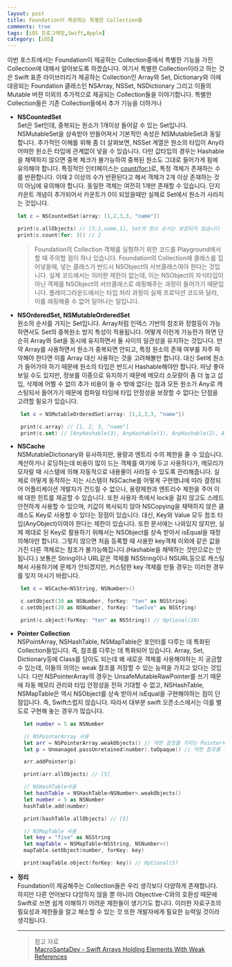 ```yaml
---
layout: post
title: Foundation이 제공하는 특별한 Collection들
comments: true
tags: [iOS 프로그래밍,Swift,Apple]
category: [iOS]
---  
```


이번 포스트에서는 Foundation이 제공하는 Collection중에서 특별한 기능을 가진 Collection에 대해서 알아보도록 하겠습니다. 여기서 특별한 Collection이라고 하는 것은 Swift 표준 라이브러리가 제공하는 Collection인 Array와 Set, Dictionary와 이에 대응되는 Foundation 클래스인 NSArray, NSSet, NSDictionary 그리고 이들의 Mutable 버젼 이외의 추가적으로 제공되는 Collection들을 이야기합니다. 특별한 Collection들은 기존 Collection들에서 추가 기능을 더하거나

* **NSCountedSet**  
  Set은 Set인데, 중복되는 원소가 1개이상 들어갈 수 있는 Set입니다. NSMutableSet을 상속받아 만들어져서 기본적인 속성은 NSMutableSet과 동일합니다. 추가적인 이해를 위해 좀 더 살펴보면, NSSet 계열은 원소의 타입이 Any라 어떠한 원소든 타입에 관계없이 넣을 수 있습니다. 다만 값타입의 경우는 Hashable을 채택하지 않으면 중복 체크가 불가능하여 중복된 원소도 그대로 들어가게 됨에 유의해야 합니다. 특징적인 인터페이스는 [count(for:)](https://developer.apple.com/documentation/foundation/nscountedset/1408658-count)로, 특정 객체가 존재하는 수를 반환합니다. 이때 2 이상의 수가 반환된다고 해서 객체가 2개 이상 존재하는 것이 아님에 유의해야 합니다. 동일한 객체는 여전히 1개만 존재할 수 있습니다. 단지 카운트 개념이 추가되어서 카운트가 0이 되었을때만 실제로 Set에서 원소가 사라지는 것입니다.
  
  ```swift
  let c = NSCountedSet(array: [1,2,3,3, "name"])

  print(c.allObjects) // [3,2,name,1], Set의 원소 순서는 보장되지 않습니다
  print(c.count(for: 3)) // 2

  ```  
  > Foundation의 Collection 객체를 실험하기 위한 코드를 Playground에서 할 때 주의할 점이 하나 있습니다. Foundation의 Collection에 클래스를 집어넣을때, 넣는 클래스가 반드시 NSObject의 서브클래스여야 한다는 것입니다. 실제 코드에서는 이러한 제한이 없는데, 이는 NSObject의 자식타입이 아닌 객체를 NSObject의 서브클래스로 래핑해주는 과정이 들어가기 때문입니다. 플레이그라운드에서는 타입 처리 과정이 실제 프로덕션 코드와 달라, 이를 래핑해줄 수 없어 일어나는 일입니다. 

* **NSOrderedSet, NSMutableOrderedSet**  
   원소의 순서를 가지는 Set입니다. Array처럼 인덱스 기반의 참조와 정렬등이 가능하면서도 Set의 중복원소 방지 특성이 적용됩니다. 어떻게 이런게 가능한가 하면 단순히 Array와 Set을 동시에 유지하면서 둘 사이의 일관성을 유지하는 것입니다. 만약 Array를 사용하면서 원소가 중복되면 안되고, 특정 원소의 존재 여부를 자주 파악해야 한다면 이를 Array 대신 사용하는 것을 고려해볼만 합니다. 대신 Set에 원소가 들어가야 하기 때문에 원소의 타입은 반드시 Hashable해야만 합니다. 마냥 좋아보일 수도 있지만, 정보를 이중으로 유지하기 때문에 메모리 소모량이 좀 더 높고 삽입, 삭제에 어쩔 수 없이 추가 비용이 들 수 밖에 없다는 점과 모든 원소가 Any로 캐스팅되서 들어가기 때문에 컴파일 타임에 타입 안정성을 보장할 수 없다는 단점을 고려할 필요가 있습니다.  

   ```swift
    let c = NSMutableOrderedSet(array: [1,2,3,3, "name"])

    print(c.array) // [1, 2, 3, "name"]
    print(c.set) // [AnyHashable(3), AnyHashable(1), AnyHashable(2), AnyHashable("name")]
   ```  

* **NSCache**  
   NSMutableDictionary와 유사하지만, 용량과 엔트리 수의 제한을 줄 수 있습니다. 계산하거나 로딩하는데 비용이 많이 드는 객체를 여기에 두고 사용하다가, 메모리가 모자랄 때 시스템에 의해 자동적으로 내용물이 사라질 수 있도록 관리해줍니다. 실제로 어떻게 동작하는 지는 시스템이 NSCache를 어떻게 구현했냐에 따라 결정되어 어플리케이션 개발자가 건드릴 수 없으나, 용량제한과 엔트리수 제한을 주어 이에 대한 힌트를 제공할 수 있습니다. 또한 사용자 측에서 lock을 걸지 않고도 스레드 안전하게 사용할 수 있으며, 키값이 복사되지 않아 NSCopying을 채택하지 않은 클래스도 Key로 사용할 수 있다는 장점이 있습니다. 대신, Key와 Value 모두 참조 타입(AnyObject)이여야 한다는 제한이 있습니다. 또한 문서에는 나와있지 않지만, 실제 제대로 된 Key로 활용하기 위해서는 NSObject를 상속 받아서 isEqual을 재정의해야만 합니다. 그렇지 않으면 처음 등록할 때 사용한 key객체 이외에 같은 값을 가진 다른 객체로는 참조가 불가능해집니다.(Hashable을 채택하는 것만으로는 안됩니다.) 보통은 String이나 URL같은 객체를 NSString이나 NSURL등으로 캐스팅해서 사용하기에 문제가 안되겠지만, 커스텀한 key 객체를 만들 경우는 이러한 경우를 잊지 마시기 바랍니다.  

   ```swift
    let c = NSCache<NSString, NSNumber>()

    c.setObject(10 as NSNumber, forKey: "ten" as NSString)
    c.setObject(20 as NSNumber, forKey: "twelve" as NSString)

    print(c.object(forKey: "ten" as NSString)) // Optional(10)
   ```  

* **Pointer Collection**  
  NSPointArray, NSHashTable, NSMapTable은 포인터를 다루는 데 특화된 Collection들입니다. 즉, 참조를 다루는 데 특화되어 있습니다. Array, Set, Dictionary등에 Class를 담아도 되는데 왜 새로운 객체를 사용해야하는 지 궁금할 수 있는데, 이들의 의의는 weak 참조를 저장할 수 있는 능력을 가지고 있다는 것입니다. 다만 NSPointerArray의 경우는 UnsafeMutableRawPointer를 쓰기 때문에 자동 메모리 관리와 타입 안정성을 전혀 기대할 수 없고, NSHashTable, NSMapTable은 역시 NSObject를 상속 받아서 isEqual을 구현해야하는 점이 단점입니다. 즉, Swift스럽지 않습니다. 따라서 대부분 swift 오픈소스에서는 이를 별도로 구현해 놓는 경우가 많습니다.

  ```swift
    let number = 5 as NSNumber

    // NSPointerArray 사용
    let arr = NSPointerArray.weakObjects() // 약한 참조를 가지는 Pointer배열
    let p = Unmanaged.passUnretained(number).toOpaque() // 약한 참조를 가지는 포인터

    arr.addPointer(p)

    print(arr.allObjects) // [5]

    // NSHashTable사용
    let hashTable = NSHashTable<NSNumber>.weakObjects()
    let number = 5 as NSNumber
    hashTable.add(number)

    print(hashTable.allObjects) // [5]

    // NSMapTable 사용
    let key = "five" as NSString
    let mapTable = NSMapTable<NSString, NSNumber>()
    mapTable.setObject(number, forKey: key)

    print(mapTable.object(forKey: key)) // Optional(5)

  ```

* **정리**  
  Foundation이 제공해주는 Collection들은 우리 생각보다 다양하게 존재합니다. 하지만 다른 언어보다 댜앙하지 않을 뿐 아니라 Objective-C와의 호환성 때문에 Swift로 쓰면 쉽게 이해하기 어려운 제한들이 생기기도 합니다. 이러한 자료구조의 필요성과 제한들을 알고 해소할 수 있는 것 또한 개발자에게 필요한 능력일 것이라 생각됩니다.

  ---  

  > 참고 자료  
  > [MacroSantaDev - Swift Arrays Holding Elements With Weak References](https://marcosantadev.com/swift-arrays-holding-elements-weak-references/)
